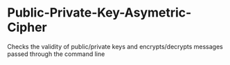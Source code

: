 # Public-Private-Key-Asymetric-Cipher
Checks the validity of public/private keys and encrypts/decrypts messages passed through the command line
